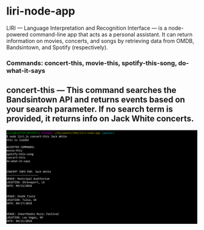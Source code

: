 # liri-node-app

LIRI — Language Interpretation and Recognition Interface — is a node-powered command-line app that acts as a personal assistant. It can return information on movies, concerts, and songs by retrieving data from OMDB, Bandsintown, and Spotify (respectively).


### Commands: concert-this, movie-this, spotify-this-song, do-what-it-says

## concert-this — This command searches the Bandsintown API and returns events based on your search parameter. If no search term is provided, it returns info on Jack White concerts.

![concert this](images/concertthis.png)
